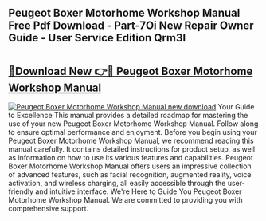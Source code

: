 ## Peugeot Boxer Motorhome Workshop Manual Free Pdf Download - Part-7Oi New Repair Owner Guide - User Service Edition Qrm3I

# <h2><a href="http://bc6113.oget.top/?id=Peugeot+Boxer+Motorhome+Workshop+Manual">🔗Download New 👉🔴 Peugeot Boxer Motorhome Workshop Manual</a></h2>

[![Peugeot Boxer Motorhome Workshop Manual new download](https://i.imgur.com/5g1atiW.png)](http://bc6113.oget.top/?id=Peugeot+Boxer+Motorhome+Workshop+Manual)
Your Guide to Excellence This manual provides a detailed roadmap for mastering the use of your new Peugeot Boxer Motorhome Workshop Manual. Follow along to ensure optimal performance and enjoyment. Before you begin using your Peugeot Boxer Motorhome Workshop Manual, we recommend reading this manual carefully. It contains detailed instructions for product setup, as well as information on how to use its various features and capabilities. Peugeot Boxer Motorhome Workshop Manual offers users an impressive collection of advanced features, such as facial recognition, augmented reality, voice activation, and wireless charging, all easily accessible through the user-friendly and intuitive interface. We're Here to Guide You Peugeot Boxer Motorhome Workshop Manual. We are committed to providing you with comprehensive support.
